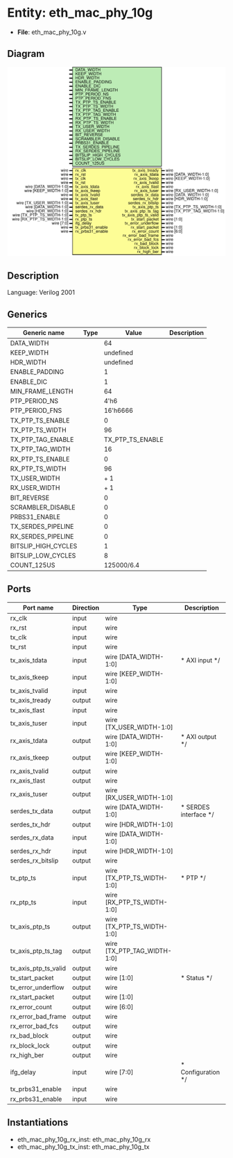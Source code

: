 # Entity: eth_mac_phy_10g

- **File**: eth_mac_phy_10g.v
## Diagram

![Diagram](eth_mac_phy_10g.svg "Diagram")
## Description


 Language: Verilog 2001


## Generics

| Generic name        | Type | Value            | Description |
| ------------------- | ---- | ---------------- | ----------- |
| DATA_WIDTH          |      | 64               |             |
| KEEP_WIDTH          |      | undefined        |             |
| HDR_WIDTH           |      | undefined        |             |
| ENABLE_PADDING      |      | 1                |             |
| ENABLE_DIC          |      | 1                |             |
| MIN_FRAME_LENGTH    |      | 64               |             |
| PTP_PERIOD_NS       |      | 4'h6             |             |
| PTP_PERIOD_FNS      |      | 16'h6666         |             |
| TX_PTP_TS_ENABLE    |      | 0                |             |
| TX_PTP_TS_WIDTH     |      | 96               |             |
| TX_PTP_TAG_ENABLE   |      | TX_PTP_TS_ENABLE |             |
| TX_PTP_TAG_WIDTH    |      | 16               |             |
| RX_PTP_TS_ENABLE    |      | 0                |             |
| RX_PTP_TS_WIDTH     |      | 96               |             |
| TX_USER_WIDTH       |      | + 1              |             |
| RX_USER_WIDTH       |      | + 1              |             |
| BIT_REVERSE         |      | 0                |             |
| SCRAMBLER_DISABLE   |      | 0                |             |
| PRBS31_ENABLE       |      | 0                |             |
| TX_SERDES_PIPELINE  |      | 0                |             |
| RX_SERDES_PIPELINE  |      | 0                |             |
| BITSLIP_HIGH_CYCLES |      | 1                |             |
| BITSLIP_LOW_CYCLES  |      | 8                |             |
| COUNT_125US         |      | 125000/6.4       |             |
## Ports

| Port name            | Direction | Type                        | Description                      |
| -------------------- | --------- | --------------------------- | -------------------------------- |
| rx_clk               | input     | wire                        |                                  |
| rx_rst               | input     | wire                        |                                  |
| tx_clk               | input     | wire                        |                                  |
| tx_rst               | input     | wire                        |                                  |
| tx_axis_tdata        | input     | wire [DATA_WIDTH-1:0]       |      * AXI input      */         |
| tx_axis_tkeep        | input     | wire [KEEP_WIDTH-1:0]       |                                  |
| tx_axis_tvalid       | input     | wire                        |                                  |
| tx_axis_tready       | output    | wire                        |                                  |
| tx_axis_tlast        | input     | wire                        |                                  |
| tx_axis_tuser        | input     | wire [TX_USER_WIDTH-1:0]    |                                  |
| rx_axis_tdata        | output    | wire [DATA_WIDTH-1:0]       |      * AXI output      */        |
| rx_axis_tkeep        | output    | wire [KEEP_WIDTH-1:0]       |                                  |
| rx_axis_tvalid       | output    | wire                        |                                  |
| rx_axis_tlast        | output    | wire                        |                                  |
| rx_axis_tuser        | output    | wire [RX_USER_WIDTH-1:0]    |                                  |
| serdes_tx_data       | output    | wire [DATA_WIDTH-1:0]       |      * SERDES interface      */  |
| serdes_tx_hdr        | output    | wire [HDR_WIDTH-1:0]        |                                  |
| serdes_rx_data       | input     | wire [DATA_WIDTH-1:0]       |                                  |
| serdes_rx_hdr        | input     | wire [HDR_WIDTH-1:0]        |                                  |
| serdes_rx_bitslip    | output    | wire                        |                                  |
| tx_ptp_ts            | input     | wire [TX_PTP_TS_WIDTH-1:0]  |      * PTP      */               |
| rx_ptp_ts            | input     | wire [RX_PTP_TS_WIDTH-1:0]  |                                  |
| tx_axis_ptp_ts       | output    | wire [TX_PTP_TS_WIDTH-1:0]  |                                  |
| tx_axis_ptp_ts_tag   | output    | wire [TX_PTP_TAG_WIDTH-1:0] |                                  |
| tx_axis_ptp_ts_valid | output    | wire                        |                                  |
| tx_start_packet      | output    | wire [1:0]                  |      * Status      */            |
| tx_error_underflow   | output    | wire                        |                                  |
| rx_start_packet      | output    | wire [1:0]                  |                                  |
| rx_error_count       | output    | wire [6:0]                  |                                  |
| rx_error_bad_frame   | output    | wire                        |                                  |
| rx_error_bad_fcs     | output    | wire                        |                                  |
| rx_bad_block         | output    | wire                        |                                  |
| rx_block_lock        | output    | wire                        |                                  |
| rx_high_ber          | output    | wire                        |                                  |
| ifg_delay            | input     | wire [7:0]                  |      * Configuration      */     |
| tx_prbs31_enable     | input     | wire                        |                                  |
| rx_prbs31_enable     | input     | wire                        |                                  |
## Instantiations

- eth_mac_phy_10g_rx_inst: eth_mac_phy_10g_rx
- eth_mac_phy_10g_tx_inst: eth_mac_phy_10g_tx
